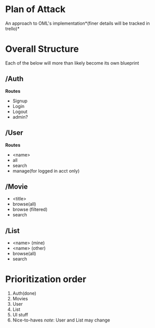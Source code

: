 # Plan of Attack
An approach to OML's implementation*(finer details will be tracked in trello)*
# Overall Structure
Each of the below will more than likely become its own blueprint
## /Auth
**Routes**
- Signup
- Login
- Logout
- admin?
## /User
**Routes**
- \<name>
- all
- search
- manage(for logged in acct only)
## /Movie
- \<title>
- browse(all)
- browse (filtered)
- search
## /List
- \<name> (mine)
- \<name> (other)
- browse(all)
- search

# Prioritization order
1. Auth(done)
1. Movies
1. User
1. List
1. UI stuff
1. Nice-to-haves
*note*: User and List may change

